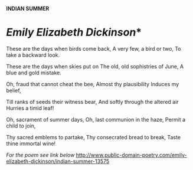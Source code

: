 **INDIAN SUMMER**
# *Emily Elizabeth Dickinson**

 These are the days when birds come back,
 A very few, a bird or two,
 To take a backward look.
 
 These are the days when skies put on
 The old, old sophistries of June,
 A blue and gold mistake.
 
 Oh, fraud that cannot cheat the bee,
 Almost thy plausibility
 Induces my belief,
 
 Till ranks of seeds their witness bear,
 And softly through the altered air
 Hurries a timid leaf!
 
 Oh, sacrament of summer days,
 Oh, last communion in the haze,
 Permit a child to join,
 
 Thy sacred emblems to partake,
 Thy consecrated bread to break,
 Taste thine immortal wine!
    
 *_For the poem see link below_*
 http://www.public-domain-poetry.com/emily-elizabeth-dickinson/indian-summer-13575
